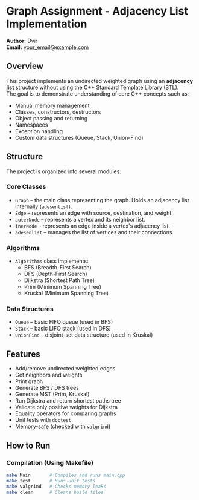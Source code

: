 # Graph Assignment - Adjacency List Implementation

**Author:** Dvir  
**Email:** your_email@example.com

## Overview

This project implements an undirected weighted graph using an **adjacency list** structure without using the C++ Standard Template Library (STL).  
The goal is to demonstrate understanding of core C++ concepts such as:

- Manual memory management
- Classes, constructors, destructors
- Object passing and returning
- Namespaces
- Exception handling
- Custom data structures (Queue, Stack, Union-Find)

## Structure

The project is organized into several modules:

### Core Classes

- `Graph` – the main class representing the graph. Holds an adjacency list internally (`adesenlist`).
- `Edge` – represents an edge with source, destination, and weight.
- `auterNode` – represents a vertex and its neighbor list.
- `inerNode` – represents an edge inside a vertex's adjacency list.
- `adesenlist` – manages the list of vertices and their connections.

### Algorithms

- `Algorithms` class implements:
  - BFS (Breadth-First Search)
  - DFS (Depth-First Search)
  - Dijkstra (Shortest Path Tree)
  - Prim (Minimum Spanning Tree)
  - Kruskal (Minimum Spanning Tree)

### Data Structures

- `Queue` – basic FIFO queue (used in BFS)
- `Stack` – basic LIFO stack (used in DFS)
- `UnionFind` – disjoint-set data structure (used in Kruskal)

## Features

-  Add/remove undirected weighted edges
-  Get neighbors and weights
-  Print graph
-  Generate BFS / DFS trees
-  Generate MST (Prim, Kruskal)
-  Run Dijkstra and return shortest paths tree
-  Validate only positive weights for Dijkstra
-  Equality operators for comparing graphs
-  Unit tests with `doctest`
-  Memory-safe (checked with `valgrind`)

## How to Run

### Compilation (Using Makefile)

```bash
make Main       # Compiles and runs main.cpp
make test       # Runs unit tests
make valgrind   # Checks memory leaks
make clean      # Cleans build files
